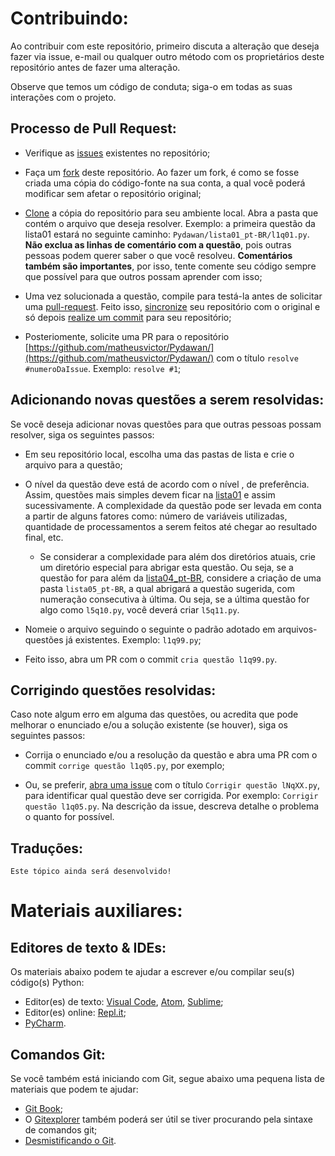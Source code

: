 # Contribuindo:

Ao contribuir com este repositório, primeiro discuta a alteração que deseja fazer via issue, e-mail ou qualquer outro método com os proprietários deste repositório antes de fazer uma alteração.

Observe que temos um código de conduta; siga-o em todas as suas interações com o projeto.

## Processo de Pull Request:

- Verifique as [issues](https://github.com/matheusvictor/Pydawan/issues) existentes no repositório;

- Faça um [fork](https://help.github.com/en/articles/fork-a-repo) deste repositório. Ao fazer um fork, é como se fosse criada uma cópia do código-fonte na sua conta, a qual você poderá modificar sem afetar o repositório original;

- [Clone](https://git-scm.com/book/pt-br/v1/Git-Essencial-Obtendo-um-Reposit%C3%B3rio-Git#Clonando-um-Reposit%C3%B3rio-Existente) a cópia do repositório para seu ambiente local. Abra a pasta que contém o arquivo que deseja resolver. Exemplo: a primeira questão da lista01 estará no seguinte caminho: `Pydawan/lista01_pt-BR/l1q01.py`. **Não exclua as linhas de comentário com a questão**, pois outras pessoas podem querer saber o que você resolveu. **Comentários também são importantes**, por isso, tente comente seu código sempre que possível para que outros possam aprender com isso;

- Uma vez solucionada a questão, compile para testá-la antes de solicitar uma [pull-request](https://help.github.com/articles/creating-a-pull-request). Feito isso, [sincronize](https://git-scm.com/book/pt-br/v1/Git-Essencial-Trabalhando-com-Remotos#Fazendo-o-Fetch-e-Pull-de-Seus-Remotos) seu repositório com o original e só depois [realize um commit](https://githowto.com/pt-BR/commiting_changes) para seu repositório;

- Posteriomente, solicite uma PR para o repositório [https://github.com/matheusvictor/Pydawan/](https://github.com/matheusvictor/Pydawan/) com o título `resolve #numeroDaIssue`. Exemplo: `resolve #1`;

## Adicionando novas questões a serem resolvidas:

Se vocẽ deseja adicionar novas questões para que outras pessoas possam resolver, siga os seguintes passos:

- Em seu repositório local, escolha uma das pastas de lista e crie o arquivo para a questão;

- O nível da questão deve está de acordo com o nível , de preferência. Assim, questões mais simples devem ficar na [lista01](https://github.com/matheusvictor/Pydawan/tree/master/lista01) e assim sucessivamente. A complexidade da questão pode ser levada em conta a partir de alguns fatores como: número de variáveis utilizadas, quantidade de processamentos a serem feitos até chegar ao resultado final, etc.
    - Se considerar a complexidade para além dos diretórios atuais, crie um diretório especial para abrigar esta questão. Ou seja, se a questão for para além da [lista04_pt-BR](https://github.com/matheusvictor/Pydawan/tree/master/lista04), considere a criação de uma pasta `lista05_pt-BR`, a qual abrigará a questão sugerida, com numeração consecutiva à última. Ou seja, se a última questão for algo como `l5q10.py`, você deverá criar `l5q11.py`.

- Nomeie o arquivo seguindo o seguinte o padrão adotado em arquivos-questões já existentes. Exemplo: `l1q99.py`;

- Feito isso, abra um PR com o commit `cria questão l1q99.py`.

## Corrigindo questões resolvidas:

Caso note algum erro em alguma das questões, ou acredita que pode melhorar o enunciado e/ou a solução existente (se houver), siga os seguintes passos:

- Corrija o enunciado e/ou a resolução da questão e abra uma PR com o commit `corrige questão l1q05.py`, por exemplo;

- Ou, se preferir, [abra uma issue](https://help.github.com/en/articles/creating-an-issue) com o título `Corrigir questão lNqXX.py`, para identificar qual questão deve ser corrigida. Por exemplo: `Corrigir questão l1q05.py`. Na descrição da issue, descreva detalhe o problema o quanto for possível.

## Traduções:

`Este tópico ainda será desenvolvido!` 

# Materiais auxiliares:

## Editores de texto & IDEs:

Os materiais abaixo podem te ajudar a escrever e/ou compilar seu(s) código(s) Python:

- Editor(es) de texto: [Visual Code](https://code.visualstudio.com/Download), [Atom](https://atom.io/), [Sublime](https://www.sublimetext.com/3);
- Editor(es) online: [Repl.it](https://repl.it/);
- [PyCharm](http://www.jetbrains.com/pycharm/).

## Comandos Git:

Se você também está iniciando com Git, segue abaixo uma pequena lista de materiais que podem te ajudar:

- [Git Book](https://git-scm.com/book/pt-br/v2);
- O [Gitexplorer](https://gitexplorer.com/) também poderá ser útil se tiver procurando pela sintaxe de comandos git;
- [Desmistificando o Git](https://speakerdeck.com/icarojerry/desmistificando-o-git).